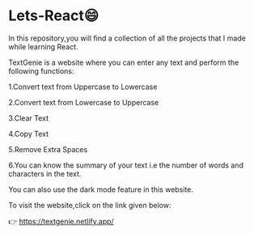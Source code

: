 # Lets-React😄
In this repository,you will find a collection of all the projects that I made while learning React.

TextGenie is a website where you can enter any text and perform the following functions:

1.Convert text from Uppercase to Lowercase

2.Convert text from Lowercase to  Uppercase

3.Clear Text

4.Copy Text

5.Remove Extra Spaces

6.You can know the summary of your text i.e the number of words and characters in the text.

You can also use the dark mode feature in this website.


To visit the website,click on the link given below:


👉 https://textgenie.netlify.app/

